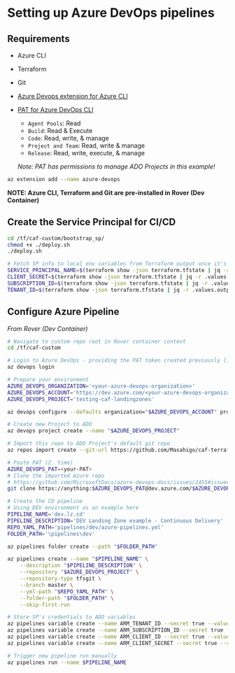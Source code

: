 # Setting up Azure DevOps pipelines

## Requirements

- Azure CLI
- Terraform
- Git
- [Azure Devops extension for Azure CLI](https://github.com/Azure/azure-devops-cli-extension)
- [PAT for Azure DevOps CLI](https://docs.microsoft.com/en-us/azure/devops/organizations/accounts/use-personal-access-tokens-to-authenticate?view=azure-devops&tabs=preview-page#create-personal-access-tokens-to-authenticate-access)
  * `Agent Pools`: Read
  * `Build`: Read & Execute
  * `Code`: Read, write, & manage
  * `Project and Team`: Read, write & manage
  * `Release`: Read, write, execute, & manage

  _Note: PAT has permissions to manage ADO Projects in this example!_

```bash
az extension add --name azure-devops
```

__NOTE: Azure CLI, Terraform and Git are pre-installed in Rover (Dev Container)__

## Create the Service Principal for CI/CD

```bash
cd /tf/caf-custom/bootstrap_sp/
chmod +x ./deploy.sh
./deploy.sh

# Fetch SP info to local env variables from Terraform output once it's run through
SERVICE_PRINCIPAL_NAME=$(terraform show -json terraform.tfstate | jq -r .values.outputs.bootstrap_ARM_CLIENT_ID.value)
CLIENT_SECRET=$(terraform show -json terraform.tfstate | jq -r .values.outputs.bootstrap_ARM_CLIENT_SECRET.value)
SUBSCRIPTION_ID=$(terraform show -json terraform.tfstate | jq -r .values.outputs.bootstrap_ARM_SUBSCRIPTION_ID.value)
TENANT_ID=$(terraform show -json terraform.tfstate | jq -r .values.outputs.bootstrap_ARM_TENANT_ID.value)
```

## Configure Azure Pipeline

*From Rover (Dev Container)*

```bash
# Navigate to custom repo root in Rover container context
cd /tf/caf-custom

# Login to Azure DevOps - providing the PAT token created previously (1. time)
az devops login

# Prepare your environment
AZURE_DEVOPS_ORGANIZATION='<your-azure-devops-organization>'
AZURE_DEVOPS_ACCOUNT='https://dev.azure.com/<your-azure-devops-organization>/'
AZURE_DEVOPS_PROJECT='testing-caf-landingzones'

az devops configure --defaults organization="$AZURE_DEVOPS_ACCOUNT" project="$AZURE_DEVOPS_PROJECT"

# Create new Project to ADO
az devops project create --name "$AZURE_DEVOPS_PROJECT"

# Import this repo to ADO Project's default git repo
az repos import create --git-url https://github.com/Masahigo/caf-terraform-landingzone-example.git --repository "$AZURE_DEVOPS_PROJECT"

# Paste PAT (2. time)
AZURE_DEVOPS_PAT=<your-PAT>
# Clone the imported Azure repo
# https://github.com/MicrosoftDocs/azure-devops-docs/issues/2455#issuecomment-439503194
git clone https://anything:$AZURE_DEVOPS_PAT@dev.azure.com/$AZURE_DEVOPS_ORGANIZATION/$AZURE_DEVOPS_PROJECT/_git/$AZURE_DEVOPS_PROJECT /tf/caf-custom

# Create the CD pipeline 
# Using DEV environment as an example here
PIPELINE_NAME='dev.lz.cd'
PIPELINE_DESCRIPTION='DEV Landing Zone example - Continuous Delivery'
REPO_YAML_PATH='pipelines/dev/azure-pipelines.yml'
FOLDER_PATH='\pipelines\dev'

az pipelines folder create --path "$FOLDER_PATH"

az pipelines create --name "$PIPELINE_NAME" \
    --description "$PIPELINE_DESCRIPTION" \
    --repository "$AZURE_DEVOPS_PROJECT" \
    --repository-type tfsgit \
    --branch master \
    --yml-path "$REPO_YAML_PATH" \
    --folder-path "$FOLDER_PATH" \
    --skip-first-run

# Store SP's credentials to ADO variables
az pipelines variable create --name ARM_TENANT_ID --secret true --value $TENANT_ID --pipeline-name "$PIPELINE_NAME"
az pipelines variable create --name ARM_SUBSCRIPTION_ID --secret true --value $SUBSCRIPTION_ID --pipeline-name "$PIPELINE_NAME"
az pipelines variable create --name ARM_CLIENT_ID --secret true --value $SERVICE_PRINCIPAL_NAME --pipeline-name "$PIPELINE_NAME"
az pipelines variable create --name ARM_CLIENT_SECRET --secret true --value $CLIENT_SECRET --pipeline-name "$PIPELINE_NAME"

# Trigger new pipeline run manually
az pipelines run --name $PIPELINE_NAME
```
